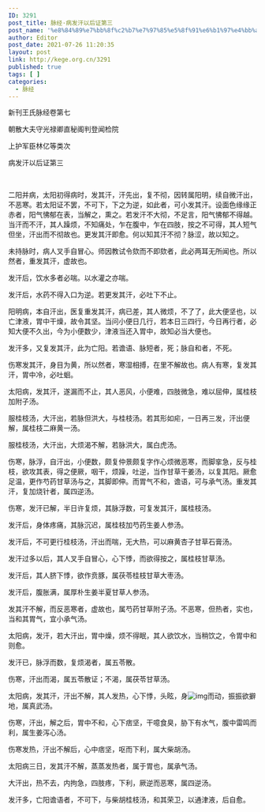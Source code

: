```yaml
---
ID: 3291
post_title: 脉经·病发汗以后证第三
post_name: '%e8%84%89%e7%bb%8f%c2%b7%e7%97%85%e5%8f%91%e6%b1%97%e4%bb%a5%e5%90%8e%e8%af%81%e7%ac%ac%e4%b8%89'
author: Editor
post_date: 2021-07-26 11:20:35
layout: post
link: http://kege.org.cn/3291
published: true
tags: [ ]
categories:
  - 脉经
---
```

新刊王氏脉经卷第七

朝散大夫守光禄卿直秘阁判登闻检院

上护军臣林亿等类次

病发汗以后证第三

&nbsp;
<p class="content">二阳并病，太阳初得病时，发其汗，汗先出，复不彻，因转属阳明，续自微汗出，不恶寒。若太阳证不罢，不可下，下之为逆，如此者，可小发其汗。设面色缘缘正赤者，阳气怫郁在表，当解之，熏之。若发汗不大彻，不足言，阳气怫郁不得越。当汗而不汗，其人躁烦，不知痛处，乍在腹中，乍在四肢，按之不可得，其人短气但坐，汗出而不彻故也。更发其汗即愈。何以知其汗不彻？脉涩，故以知之。</p>
<p class="content">未持脉时，病人叉手自冒心。师因教试令欬而不即欬者，此必两耳无所闻也。所以然者，重发其汗，虚故也。</p>
<p class="content">发汗后，饮水多者必喘。以水灌之亦喘。</p>
<p class="content">发汗后，水药不得入口为逆。若更发其汗，必吐下不止。</p>
<p class="content">阳明病，本自汗出，医复重发其汗，病已差，其人微烦，不了了，此大便坚也，以亡津液，胃中干燥，故令其坚。当问小便日几行，若本日三四行，今日再行者，必知大便不久出，今为小便数少，津液当还入胃中，故知必当大便也。</p>
<p class="content">发汗多，又复发其汗，此为亡阳。若谵语、脉短者，死；脉自和者，不死。</p>
<p class="content">伤寒发其汗，身目为黄，所以然者，寒湿相搏，在里不解故也。病人有寒，复发其汗，胃中冷，必吐蛔。</p>
<p class="content">太阳病，发其汗，遂漏而不止，其人恶风，小便难，四肢微急，难以屈伸，属桂枝加附子汤。</p>
<p class="content">服桂枝汤，大汗出，若脉但洪大，与桂枝汤。若其形如疟，一日再三发，汗出便解，属桂枝二麻黄一汤。</p>
<p class="content">服桂枝汤，大汗出，大烦渴不解，若脉洪大，属白虎汤。</p>
<p class="content">伤寒，脉浮，自汗出，小便数，颇复<span class="emphasis_small">仲景颇复字作心烦</span>微恶寒，而脚挛急，反与桂枝，欲攻其表，得之便厥，咽干，烦躁，吐逆，当作甘草干姜汤，以复其阳。厥愈足温，更作芍药甘草汤与之，其脚即伸。而胃气不和，谵语，可与承气汤。重发其汗，复加烧针者，属四逆汤。</p>
<p class="content">伤寒，发汗已解，半日许复烦，其脉浮数，可复发其汗，属桂枝汤。</p>
<p class="content">发汗后，身体疼痛，其脉沉迟，属桂枝加芍药生姜人参汤。</p>
<p class="content">发汗后，不可更行桂枝汤，汗出而喘，无大热，可以麻黄杏子甘草石膏汤。</p>
<p class="content">发汗过多以后，其人叉手自冒心，心下悸，而欲得按之，属桂枝甘草汤。</p>
<p class="content">发汗后，其人脐下悸，欲作贲豚，属茯苓桂枝甘草大枣汤。</p>
<p class="content">发汗后，腹胀满，属厚朴生姜半夏甘草人参汤。</p>
<p class="content">发其汗不解，而反恶寒者，虚故也，属芍药甘草附子汤。不恶寒，但热者，实也，当和其胃气，宜小承气汤。</p>
<p class="content">太阳病，发汗，若大汗出，胃中燥，烦不得眠，其人欲饮水，当稍饮之，令胃中和则愈。</p>
<p class="content">发汗已，脉浮而数，复烦渴者，属五苓散。</p>
<p class="content">伤寒，汗出而渴，属五苓散证；不渴，属茯苓甘草汤。</p>
<p class="content">太阳病，发其汗，汗出不解，其人发热，心下悸，头眩，身<img class="picture_character" src="https://rwzyzs.pmphai.com/epub/5cd2470a7d1edc32c10d4456/OEBPS/images/txt007_10.png" alt="img" />而动，振振欲擗地，属真武汤。</p>
<p class="content">伤寒，汗出，解之后，胃中不和，心下痞坚，干噫食臭，胁下有水气，腹中雷鸣而利，属生姜泻心汤。</p>
<p class="content">伤寒发热，汗出不解后，心中痞坚，呕而下利，属大柴胡汤。</p>
<p class="content">太阳病三日，发其汗不解，蒸蒸发热者，属于胃也，属承气汤。</p>
<p class="content">大汗出，热不去，内拘急，四肢疼，下利，厥逆而恶寒，属四逆汤。</p>
<p class="content">发汗多，亡阳谵语者，不可下，与柴胡桂枝汤，和其荣卫，以通津液，后自愈。</p>